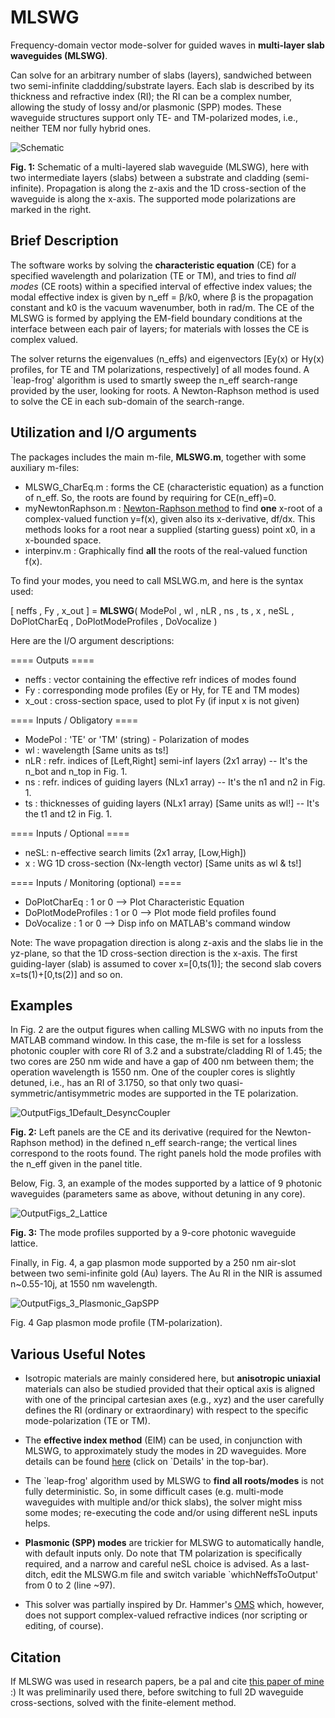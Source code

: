 # MLSWG
Frequency-domain vector mode-solver for guided waves in **multi-layer slab waveguides (MLSWG)**. 

Can solve for an arbitrary number of slabs (layers), sandwiched between two semi-infinite claddding/substrate layers. Each slab is described by its thickness and refractive index (RI); the RI can be a complex number, allowing the study of lossy and/or plasmonic (SPP) modes. These waveguide structures support only TE- and TM-polarized modes, i.e., neither TEM nor fully hybrid ones. 

![Schematic](https://user-images.githubusercontent.com/97299585/199737279-688c74af-8ce7-469f-9007-e3c42a0542d4.JPG)

**Fig. 1:** Schematic of a multi-layered slab waveguide (MLSWG), here with two intermediate layers (slabs) between a substrate and cladding (semi-infinite). Propagation is along the z-axis and the 1D cross-section of the waveguide is along the x-axis. The supported mode polarizations are marked in the right.

## Brief Description
The software works by solving the **characteristic equation** (CE) for a specified wavelength and polarization (TE or TM), and tries to find *all modes* (CE roots) within a specified interval of effective index values; the modal effective index is given by n_eff = β/k0, where β is the propagation constant and k0 is the vacuum wavenumber, both in rad/m. The CE of the MLSWG is formed by applying the EM-field boundary conditions at the interface between each pair of layers; for materials with losses the CE is complex valued. 

The solver returns the eigenvalues (n_effs) and eigenvectors [Ey(x) or Hy(x) profiles, for TE and TM polarizations, respectively] of all modes found. A `leap-frog' algorithm is used to smartly sweep the n_eff search-range provided by the user, looking for roots. A Newton-Raphson method is used to solve the CE in each sub-domain of the search-range. 

## Utilization and I/O arguments

The packages includes the main m-file, **MLSWG.m**, together with some auxiliary m-files:
* MLSWG_CharEq.m : forms the CE (characteristic equation) as a function of n_eff. So, the roots are found by requiring for CE(n_eff)=0.
* myNewtonRaphson.m : [Newton-Raphson method](https://en.wikipedia.org/wiki/Newton%27s_method) to find **one** x-root of a complex-valued function y=f(x), given also its x-derivative, df/dx. This methods looks for a root near a supplied (starting guess) point x0, in a x-bounded space.
* interpinv.m : Graphically find **all** the roots of the real-valued function f(x).

To find your modes, you need to call MSLWG.m, and here is the syntax used:

[ neffs , Fy , x_out ] = **MLSWG**( ModePol , wl , nLR , ns , ts , x , neSL , DoPlotCharEq , DoPlotModeProfiles , DoVocalize )

Here are the I/O argument descriptions:

 ==== Outputs ====
  - neffs : vector containing the effective refr indices of modes found
  - Fy    : corresponding mode profiles (Ey or Hy, for TE and TM modes)
  - x_out : cross-section space, used to plot Fy (if input x is not given)

 ==== Inputs / Obligatory ====
  - ModePol : 'TE' or 'TM' (string) - Polarization of modes
  - wl  : wavelength [Same units as ts!]
  - nLR : refr. indices of [Left,Right] semi-inf layers (2x1 array) -- It's the n_bot and n_top in Fig. 1.
  - ns  : refr. indices of guiding layers (NLx1 array) -- It's the n1 and n2 in Fig. 1.
  - ts  : thicknesses of guiding layers (NLx1 array) [Same units as wl!] -- It's the t1 and t2 in Fig. 1.

 ==== Inputs / Optional ====
  - neSL: n-effective search limits (2x1 array, [Low,High])
  - x   : WG 1D cross-section (Nx-length vector) [Same units as wl & ts!]

 ==== Inputs / Monitoring (optional) ====
  - DoPlotCharEq       : 1 or 0 --> Plot Characteristic Equation
  - DoPlotModeProfiles : 1 or 0 --> Plot mode field profiles found
  - DoVocalize         : 1 or 0 --> Disp info on MATLAB's command window

Note: The wave propagation direction is along z-axis and the slabs lie in the yz-plane, so that the 1D cross-section direction is the x-axis. The first guiding-layer (slab) is assumed to cover x=[0,ts(1)]; the second slab covers x=ts(1)+[0,ts(2)] and so on.

## Examples

In Fig. 2 are the output figures when calling MLSWG with no inputs from the MATLAB command window. In this case, the m-file is set for a lossless photonic coupler with core RI of 3.2 and a substrate/cladding RI of 1.45; the two cores are 250 nm wide and have a gap of 400 nm between them; the operation wavelength is 1550 nm. One of the coupler cores is slightly detuned, i.e., has an RI of 3.1750, so that only two quasi-symmetric/antisymmetric modes are supported in the TE polarization.

![OutputFigs_1Default_DesyncCoupler](https://user-images.githubusercontent.com/97299585/199725650-5983ebb8-ba11-4e1c-a531-251bc15c552d.JPG)

**Fig. 2:** Left panels are the CE and its derivative (required for the Newton-Raphson method) in the defined n_eff search-range; the vertical lines correspond to the roots found. The right panels hold the mode profiles with the n_eff given in the panel title.

Below, Fig. 3, an example of the modes supported by a lattice of 9 photonic waveguides (parameters same as above, without detuning in any core).

![OutputFigs_2_Lattice](https://user-images.githubusercontent.com/97299585/199725661-82325518-7c27-4b81-b5c1-1392d9a7b8c5.JPG)

**Fig. 3:** The mode profiles supported by a 9-core photonic waveguide lattice.

Finally, in Fig. 4, a gap plasmon mode supported by a 250 nm air-slot between two semi-infinite gold (Au) layers. The Au RI in the NIR is assumed n~0.55-10j, at 1550 nm wavelength.

![OutputFigs_3_Plasmonic_GapSPP](https://user-images.githubusercontent.com/97299585/199728604-21b66072-732c-45f3-9c4a-a4193ebba6de.JPG)

Fig. 4 Gap plasmon mode profile (TM-polarization).

## Various Useful Notes

* Isotropic materials are mainly considered here, but **anisotropic uniaxial** materials can also be studied provided that their optical axis is aligned with one of the principal cartesian axes (e.g., xyz) and the user carefully defines the RI (ordinary or extraordinary) with respect to the specific mode-polarization (TE or TM).

* The **effective index method** (EIM) can be used, in conjunction with MLSWG, to approximately study the modes in 2D waveguides. More details can be found [here](https://www.computational-photonics.eu/eims.html) (click on `Details' in the top-bar).

* The `leap-frog' algorithm used by MLSWG to **find all roots/modes** is not fully deterministic. So, in some difficult cases (e.g. multi-mode waveguides with multiple and/or thick slabs), the solver might miss some modes; re-executing the code and/or using different neSL inputs helps.

* **Plasmonic (SPP) modes** are trickier for MLSWG to automatically handle, with default inputs only. Do note that TM polarization is specifically required, and a narrow and careful neSL choice is advised. As a last-ditch, edit the MLSWG.m file and switch variable `whichNeffsToOutput' from 0 to 2 (line ~97).

* This solver was partially inspired by Dr. Hammer's [OMS](https://www.computational-photonics.eu/oms.html) which, however, does not support complex-valued refractive indices (nor scripting or editing, of course).

## Citation

If MLSWG was used in research papers, be a pal and cite [this paper of mine](https://doi.org/10.1364/JOSAB.470129) :) It was preliminarily used there, before switching to full 2D waveguide cross-sections, solved with the finite-element method.
